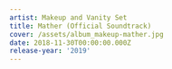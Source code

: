 ```yaml
---
artist: Makeup and Vanity Set
title: Mather (Official Soundtrack)
cover: /assets/album_makeup-mather.jpg
date: 2018-11-30T00:00:00.000Z
release-year: '2019'
---
```



